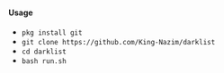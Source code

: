#### Usage

* `pkg install git`
* `git clone https://github.com/King-Nazim/darklist`
* `cd darklist`
* `bash run.sh`


